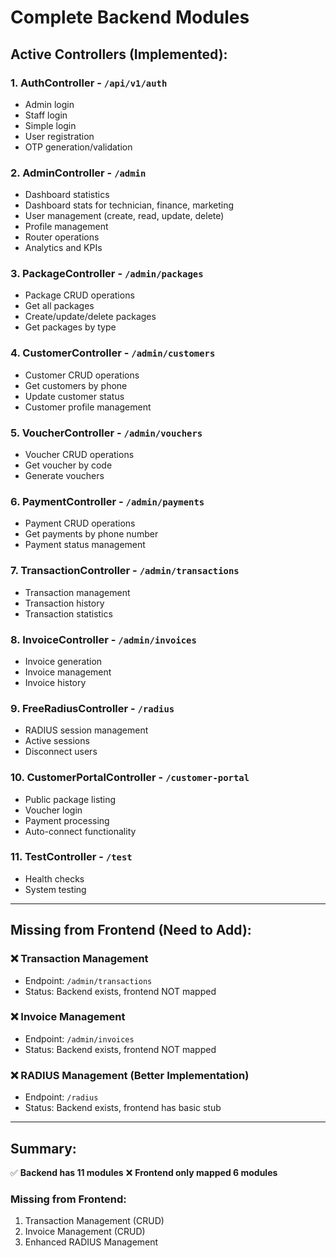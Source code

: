 # Complete Backend Modules

## Active Controllers (Implemented):

### 1. **AuthController** - `/api/v1/auth`
- Admin login
- Staff login
- Simple login
- User registration
- OTP generation/validation

### 2. **AdminController** - `/admin`
- Dashboard statistics
- Dashboard stats for technician, finance, marketing
- User management (create, read, update, delete)
- Profile management
- Router operations
- Analytics and KPIs

### 3. **PackageController** - `/admin/packages`
- Package CRUD operations
- Get all packages
- Create/update/delete packages
- Get packages by type

### 4. **CustomerController** - `/admin/customers`
- Customer CRUD operations
- Get customers by phone
- Update customer status
- Customer profile management

### 5. **VoucherController** - `/admin/vouchers`
- Voucher CRUD operations
- Get voucher by code
- Generate vouchers

### 6. **PaymentController** - `/admin/payments`
- Payment CRUD operations
- Get payments by phone number
- Payment status management

### 7. **TransactionController** - `/admin/transactions`
- Transaction management
- Transaction history
- Transaction statistics

### 8. **InvoiceController** - `/admin/invoices`
- Invoice generation
- Invoice management
- Invoice history

### 9. **FreeRadiusController** - `/radius`
- RADIUS session management
- Active sessions
- Disconnect users

### 10. **CustomerPortalController** - `/customer-portal`
- Public package listing
- Voucher login
- Payment processing
- Auto-connect functionality

### 11. **TestController** - `/test`
- Health checks
- System testing

---

## Missing from Frontend (Need to Add):

### ❌ Transaction Management
- Endpoint: `/admin/transactions`
- Status: Backend exists, frontend NOT mapped

### ❌ Invoice Management
- Endpoint: `/admin/invoices`
- Status: Backend exists, frontend NOT mapped

### ❌ RADIUS Management (Better Implementation)
- Endpoint: `/radius`
- Status: Backend exists, frontend has basic stub

---

## Summary:
✅ **Backend has 11 modules**
❌ **Frontend only mapped 6 modules**

### Missing from Frontend:
1. Transaction Management (CRUD)
2. Invoice Management (CRUD)
3. Enhanced RADIUS Management


